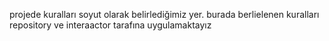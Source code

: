 projede kuralları soyut olarak belirlediğimiz yer. burada berlielenen kuralları repository ve interaactor tarafına uygulamaktayız